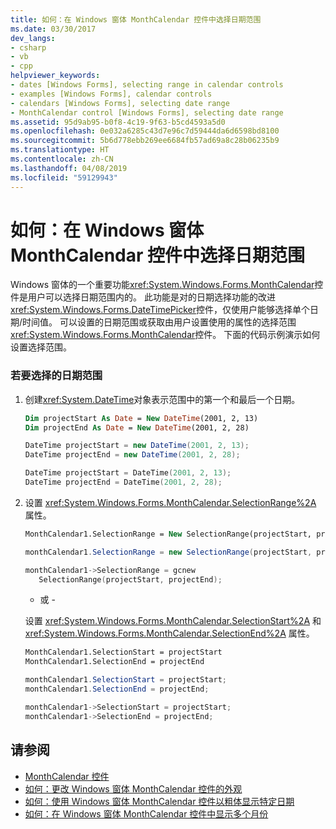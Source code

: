 ```yaml
---
title: 如何：在 Windows 窗体 MonthCalendar 控件中选择日期范围
ms.date: 03/30/2017
dev_langs:
- csharp
- vb
- cpp
helpviewer_keywords:
- dates [Windows Forms], selecting range in calendar controls
- examples [Windows Forms], calendar controls
- calendars [Windows Forms], selecting date range
- MonthCalendar control [Windows Forms], selecting date range
ms.assetid: 95d9ab95-b0f8-4c19-9f63-b5cd4593a5d0
ms.openlocfilehash: 0e032a6285c43d7e96c7d59444da6d6598bd8100
ms.sourcegitcommit: 5b6d778ebb269ee6684fb57ad69a8c28b06235b9
ms.translationtype: HT
ms.contentlocale: zh-CN
ms.lasthandoff: 04/08/2019
ms.locfileid: "59129943"
---
```

# <a name="how-to-select-a-range-of-dates-in-the-windows-forms-monthcalendar-control"></a>如何：在 Windows 窗体 MonthCalendar 控件中选择日期范围
Windows 窗体的一个重要功能<xref:System.Windows.Forms.MonthCalendar>控件是用户可以选择日期范围内的。 此功能是对的日期选择功能的改进<xref:System.Windows.Forms.DateTimePicker>控件，仅使用户能够选择单个日期/时间值。 可以设置的日期范围或获取由用户设置使用的属性的选择范围<xref:System.Windows.Forms.MonthCalendar>控件。 下面的代码示例演示如何设置选择范围。  
  
### <a name="to-select-a-range-of-dates"></a>若要选择的日期范围  
  
1.  创建<xref:System.DateTime>对象表示范围中的第一个和最后一个日期。  
  
    ```vb  
    Dim projectStart As Date = New DateTime(2001, 2, 13)  
    Dim projectEnd As Date = New DateTime(2001, 2, 28)  
    ```  
  
    ```csharp  
    DateTime projectStart = new DateTime(2001, 2, 13);  
    DateTime projectEnd = new DateTime(2001, 2, 28);  
    ```  
  
    ```cpp  
    DateTime projectStart = DateTime(2001, 2, 13);  
    DateTime projectEnd = DateTime(2001, 2, 28);  
    ```  
  
2.  设置 <xref:System.Windows.Forms.MonthCalendar.SelectionRange%2A> 属性。  
  
    ```vb  
    MonthCalendar1.SelectionRange = New SelectionRange(projectStart, projectEnd)  
    ```  
  
    ```csharp  
    monthCalendar1.SelectionRange = new SelectionRange(projectStart, projectEnd);  
    ```  
  
    ```cpp  
    monthCalendar1->SelectionRange = gcnew  
       SelectionRange(projectStart, projectEnd);  
    ```  
  
     - 或 -  
  
     设置 <xref:System.Windows.Forms.MonthCalendar.SelectionStart%2A> 和 <xref:System.Windows.Forms.MonthCalendar.SelectionEnd%2A> 属性。  
  
    ```vb  
    MonthCalendar1.SelectionStart = projectStart  
    MonthCalendar1.SelectionEnd = projectEnd  
    ```  
  
    ```csharp  
    monthCalendar1.SelectionStart = projectStart;  
    monthCalendar1.SelectionEnd = projectEnd;  
    ```  
  
    ```cpp  
    monthCalendar1->SelectionStart = projectStart;  
    monthCalendar1->SelectionEnd = projectEnd;  
    ```  
  
## <a name="see-also"></a>请参阅

- [MonthCalendar 控件](monthcalendar-control-windows-forms.md)
- [如何：更改 Windows 窗体 MonthCalendar 控件的外观](how-to-change-monthcalendar-control-appearance.md)
- [如何：使用 Windows 窗体 MonthCalendar 控件以粗体显示特定日期](display-specific-days-in-bold-with-wf-monthcalendar-control.md)
- [如何：在 Windows 窗体 MonthCalendar 控件中显示多个月份](display-more-than-one-month-wf-monthcalendar-control.md)
